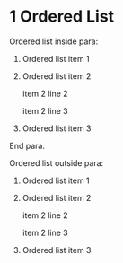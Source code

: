 # 1 Ordered List #

Ordered list inside para:

1. Ordered list item 1

2. Ordered list item 2

    item 2 line 2

    item 2 line 3

3. Ordered list item 3

End para.

Ordered list outside para:

1. Ordered list item 1

2. Ordered list item 2

    item 2 line 2

    item 2 line 3

3. Ordered list item 3

